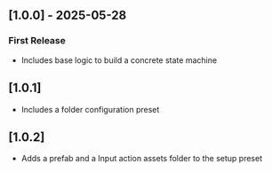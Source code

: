 ## [1.0.0] - 2025-05-28
### First Release
- Includes base logic to build a concrete state machine
## [1.0.1]
- Includes a folder configuration preset
## [1.0.2]
- Adds a prefab and a Input action assets folder to the setup preset